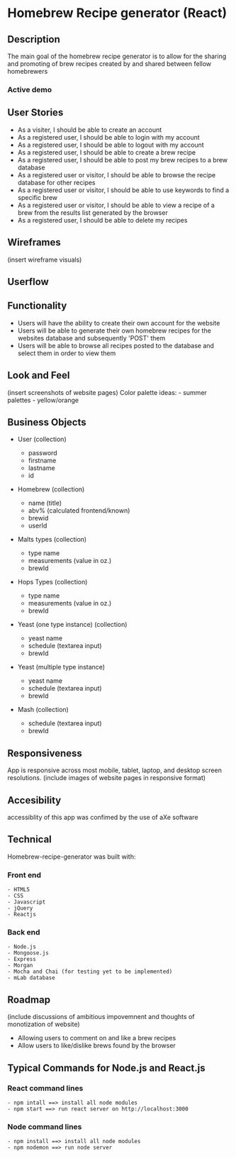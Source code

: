 # Homebrew Recipe generator (React)

## Description
The main goal of the homebrew recipe generator is to allow for the sharing
and promoting of brew recipes created by and shared between fellow
homebrewers

### Active demo

## User Stories
 - As a visiter, I should be able to create an account
 - As a registered user, I should be able to login with my account
 - As a registered user, I should be able to logout with my account
 - As a registered user, I should be able to create a brew recipe
 - As a registered user, I should be able to post my brew recipes to a brew database
 - As a registered user or visitor, I should be able to browse the recipe database for other recipes
 - As a registered user or visitor, I should be able to use keywords to find a specific brew
 - As a registered user or visitor, I should be able to view a recipe of a brew from the results list generated by the browser
 - As a registered user, I should be able to delete my recipes

## Wireframes
(insert wireframe visuals)

## Userflow

## Functionality
 - Users will have the ability to create their own account for the website
 - Users will be able to generate their own homebrew recipes for the websites database
    and subsequently 'POST' them
 - Users will be able to browse all recipes posted to the database and select them in order to
    view them

## Look and Feel
(insert screenshots of website pages)
Color palette ideas:
    - summer palettes
        - yellow/orange
        
## Business Objects 

 - User (collection)
	- password
	- firstname
	- lastname
	- id

 - Homebrew (collection)
	- name (title)
	- abv% (calculated frontend/known)
	- brewid
	- userId

 - Malts types (collection)
	- type name
	- measurements (value in oz.)
	- brewId

 - Hops Types (collection)
	- type name
	- measurements (value in oz.)
	- brewId

 - Yeast (one type instance) (collection)
	- yeast name
	- schedule (textarea input)
	- brewId

 - Yeast (multiple type instance)
	- yeast name
	- schedule (textarea input)
	- brewId

 - Mash (collection)
	- schedule (textarea input)
	- brewId

## Responsiveness
App is responsive across most mobile, tablet, laptop, and desktop screen resolutions.
(include images of website pages in responsive format)

## Accesibility
accessiblity of this app was confimed by the use of aXe software

## Technical
Homebrew-recipe-generator was built with:

### Front end
    - HTML5
    - CSS
    - Javascript
    - jQuery
    - Reactjs
    
### Back end
    - Node.js
    - Mongoose.js
    - Express
    - Morgan
    - Mocha and Chai (for testing yet to be implemented)
    - mLab database

## Roadmap
(include discussions of ambitious impovemnent and thoughts of monotization of website)
- Allowing users to comment on and like a brew recipes
- Allow users to like/dislike brews found by the browser

## Typical Commands for Node.js and React.js
### React command lines
    - npm intall ==> install all node modules
    - npm start ==> run react server on http://localhost:3000
    
### Node command lines
    - npm install ==> install all node modules
    - npm nodemon ==> run node server